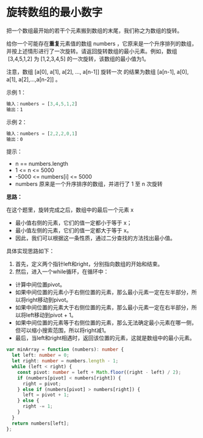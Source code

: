 # 旋转数组的最小数字

把一个数组最开始的若干个元素搬到数组的末尾，我们称之为数组的旋转。

给你一个可能存在**重复**元素值的数组 numbers ，它原来是一个升序排列的数组，并按上述情形进行了一次旋转。请返回旋转数组的最小元素。例如，数组  [3,4,5,1,2] 为 [1,2,3,4,5] 的一次旋转，该数组的最小值为1。

注意，数组 [a[0], a[1], a[2], ..., a[n-1]] 旋转一次 的结果为数组 [a[n-1], a[0], a[1], a[2],...,a[n-2]] 。

示例 1：

```js
输入：numbers = [3,4,5,1,2]
输出：1
```

示例 2：

```js
输入：numbers = [2,2,2,0,1]
输出：0
```

提示：

- n == numbers.length
- 1 <= n <= 5000
- -5000 <= numbers[i] <= 5000
- numbers 原来是一个升序排序的数组，并进行了 1 至 n 次旋转

**思路：**

在这个题里，旋转完成之后，数组中的最后一个元素 x

- 最小值右侧的元素，它们的值一定都小于等于 x；
- 最小值左侧的元素，它们的值一定都大于等于 x。
- 因此，我们可以根据这一条性质，通过二分查找的方法找出最小值。

具体实现思路如下：

1. 首先，定义两个指针left和right，分别指向数组的开始和结束。
2. 然后，进入一个while循环，在循环中：
  - 计算中间位置pivot。
  - 如果中间位置的元素小于右侧位置的元素，那么最小元素一定在左半部分，所以将right移动到pivot。
  - 如果中间位置的元素大于右侧位置的元素，那么最小元素一定在右半部分，所以将left移动到pivot + 1。
  - 如果中间位置的元素等于右侧位置的元素，那么无法确定最小元素在哪一侧，但可以缩小搜索范围，所以将right减1。
  - 最后，当left和right相遇时，返回该位置的元素，这就是数组中的最小元素。

```ts
var minArray = function (numbers): number {
  let left: number = 0;
  let right: number = numbers.length - 1;
  while (left < right) {
    const pivot: number = left + Math.floor((right - left) / 2);
    if (numbers[pivot] < numbers[right]) {
      right = pivot;
    } else if (numbers[pivot] > numbers[right]) {
      left = pivot + 1;
    } else {
      right -= 1;
    }
  }
  return numbers[left];
};
```
